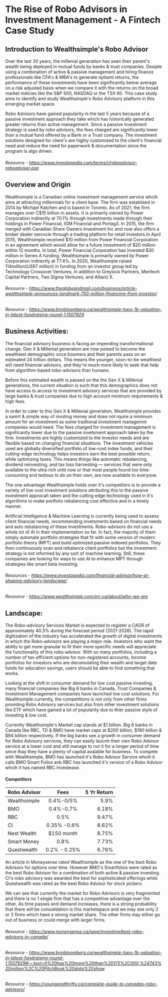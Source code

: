 # The Rise of Robo Advisors in Investment Management - A Fintech Case Study

## Introduction to Wealthsimple's Robo Advisor

Over the last 30 years, the millenial generation has seen their parent's wealth being deployed in mutual funds by banks & trust companies. Desipte using a combination of active & passive management and hiring finance professionals like CFA's & MBA's to generate optiaml returns, the performance of these investments have been significantly below average on a risk adjusted basis when we compare it with the returns on the broad market indicies like the S&P 500, NASDAQ or the TSX 60. This case study aims to identify and study Wealthsimple's Robo Advisory platform in this emerging market space. 

Robo Advisors have gained popularity in the last 5 years because of a passive investment approach they take which has historically generated greater returns than active management. Since a passive investment strategy is used by robo advisors, the fees charged are significantly lower than a mutual fund offered by a Bank or a Trust company. The investment solutions designed for client's are highly customized to the client's financial need and reduce the need for paperwork & documentation since the program is algo driven. 

###### Resource - https://www.investopedia.com/terms/r/roboadvisor-roboadviser.asp

## Overview and Origin

Wealthsimple is a Canadian online investment management service whcih aims at attracting millennials for a client base. The firm was establised in 2014 by Michael Katchen and is based in Toronto. As of 2021, the firm manages over C$15 billion in assets. It is primarily owned by Power Corporation indirectly at 70.1% through investments made through their holdings in Power Financial, IGM Financial and Portag3. In 2015, the firm merged with Canadian Share Owners Investment Inc and now also offers a broker dealer sercvcie through a trading platform for retail investors.In April 2015, Wealthsimple received $10 million from Power Financial Corporation in an agreement which would allow for a future investment of $20 million within 12 months. In total, Power Financial Corporation has invested $30 million in Series A funding. Wealthsimple is primarily owned by Power Corporation indirectly at 77.4%.
In 2020, Wealthsimple raised $114 million (US$87 million) in funding from an investor group led by Technology Crossover Ventures, in addition to Greylock Partners, Meritech Capital Partners, Two Sigma Ventures, and Allianz X.

###### Resource - https://www.theglobeandmail.com/business/article-wealthsimple-announces-landmark-750-million-financing-from-investor/
###### Resource - https://www.bnnbloomberg.ca/wealthsimple-tops-1b-valuation-in-latest-fundraising-round-1.1507929

## Business Activities:

The financial advisory business is facing an impending transformational change. Gen X & Millenial generation are now poised to become the wealthiest demographic once boomers and their parents pass on an estimated 24 trillion dollars. This means the younger, soon-to-be wealthiest will need financial advisors, and they're much more likely to seek that help from algorithm-based robo-advisors than humans.

Before this estimated wealth is passed on the the Gen X & Millenial generations, the current situation is such that this demographics does not have access to access to investment advisory services that are provided by large banks & trust companies due to high account minimum requirements & high fees.

In order to cater to this Gen X & Millenial generation, Wealthsimple provides a samrt & simple way of invsting money and does not rquire a minimum amount for an investment as some tradtional investment managemnt companies would need. The fees charged for investment management is significantly lower due to the passive invetsment approach taken by the firm. Investments are highly customized to the investor needs and are flexible based on changing financial situations. The investment vehicles used are globally diversified portfolio of low-cost index funds, and their cutting-edge technology helps investors earn the best possible return, while optimizing taxes. This means things like automatic rebalancing, dividend reinvesting, and tax loss harvesting — services that were only available to the ultra rich until now or that most people found too time-consuming and tedious to do on their own, are now available to everyone.

The one advantage Wealthsimple holds over it's competitors is to provide a variety of low cost investment solutions attributing this to the passive investment approcah taken and the cutting edge technology used in it's algorithms to make portfolio rebalancing cost effective and in a timely manner.

Artificial Intelligence & Machine Learning is currently being used to assess client financial needs, recommending invetsments based on financial needs and auto rebalancing of these investments.
Robo-advisors do not use a whole lot of AI in their implementation so far. In fact, the majority of them simply automate portfolio strategies that fit with some version of modern portfolio theory (MPT) and build optimized passive indexed portfolios. They then continuously scan and rebalance client portfolios but the investment strategy is not informed by any sort of machine learning. Still, these companies are looking for ways to use AI to enhance MPT through strategies like smart beta investing.

###### Resources - https://www.investopedia.com/financial-advisor/how-ai-shaping-advisory-landscape/
###### Resource - https://www.wealthsimple.com/en-ca/about/who-we-are

## Landscape:

The Robo-advisory Services Market is expected to register a CAGR of approximately 40.3% during the forecast period (2021-2026). The rapid digitization of the industry has accelerated the growth of digital investments in which the Robo-advisors are playing a major role. 
Investors who want the ability to get more granular to fit their more specific needs will appreciate the functionality of this robo-advisor. With so many portfolios, including a number of tax-efficient options for non-registered accounts, income portfolios for investors who are decumulating their wealth and target date funds for education savings, users should be able to find something that works.

Looking at the shift in consumer demand for low cost passive investing, many financial companies like Big 6 banks in Canada, Trust Companies & Investment Management companies have launched low cost solutions. For Wealthsimple currently, the competitions is not only from other firms providing Robo Advisory services but also from other investment solutions like ETF which have gained a lot of popularity due to thier passive style of investing & low cost.

Currenlty Wealthsimple's Market cap stands at $1 billion. Big 6 banks in Canada like RBC, TD & BMO have market caps at $200 billion, $190 billion & $94 billion respectively. If the big banks see a growth in consumer demand for Robo Advisory services, they can easily laucnh their own Robo Advisor service at a lower cost and still manage to run it for a longer period of time since thay they have a plenty of capital avalable for business. To compete with Wealthsimple, BMO has launched it's Robo Advisor Service whcih it calls BMO Smart Folios anb RBC has launched it's version of a Robo Advisor whcih it has named RBC Investease. 

#### Competitors

| Robo Advisor  | Fees          | 5 Yr Return|
| ------------- |:-------------:| ----------:|
| Wealthsimple  | 0.4%-0/5%     |   5.9%     |
| BMO           | 0.4%-0.7%     |   6.18%    |
| RBC           | 0.5%          |   9.47%    |
| CI            | 0.35% -0.6%   |   8.62%    |
| Nest Wealth   | $150 month    |   8.75%    |
| Smart Money   | 0.8%          |   7.73%    |
| Questwealth   | 0.2% - 0.25%  |   6.76%    |


An article in Moneysense rated Wealthsimple as the one of the best Robo Advisors for options over time. However BMO's Smartfolios were rated as the best Robo Advisor for a combination of both active & passive investing. CI's robo advisory was awarded the best for sophisticated offerings while Questwealth was rated as the best Robo Advisor for stock pickers. 

We can see that currently the market for Robo Advisors is very fragmented and there is no 1 single firm that has a competitive advantage over the other. As time passes and demand increases, there is a strong probability that there will be consolidation is this marketspace and we may see only 2 or 3 firms which have a strong market share. The other firms may either go out of business or could merge with larger firms.


###### Resource - https://www.moneysense.ca/save/investing/best-robo-advisors-in-canada/
###### Resource - https://www.bnnbloomberg.ca/wealthsimple-tops-1b-valuation-in-latest-fundraising-round-1.1507929#:~:text=It%20has%20more%20than%20175%2C000,%24743%20million%2C%20PitchBook%20data%20show.
###### Resource - https://youngandthrifty.ca/complete-guide-to-canadas-robo-advisors/
